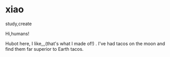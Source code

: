 # xiao
study,create

Hi,humans!

Hubot here, I like,,,(that's what I made of!) .
I've had tacos on the moon and find them far superior to Earth tacos.
